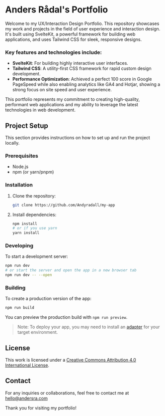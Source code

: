 # Anders Rådal's Portfolio

Welcome to my UX/Interaction Design Portfolio. This repository showcases my work and projects in the field of user experience and interaction design. It's built using SvelteKit, a powerful framework for building web applications, and uses Tailwind CSS for sleek, responsive designs.

### Key features and technologies include:
- **SvelteKit**: For building highly interactive user interfaces.
- **Tailwind CSS**: A utility-first CSS framework for rapid custom design development.
- **Performance Optimization**: Achieved a perfect 100 score in Google PageSpeed while also enabling analytics like GA4 and Hotjar, showing a strong focus on site speed and user experience.

This portfolio represents my commitment to creating high-quality, performant web applications and my ability to leverage the latest technologies in web development.

## Project Setup

This section provides instructions on how to set up and run the project locally.

### Prerequisites

- Node.js
- npm (or yarn/pnpm)

### Installation

1. Clone the repository:
   ```bash
   git clone https://github.com/Andyradall/my-app
   ```
2. Install dependencies:
   ```bash
   npm install
   # or if you use yarn
   yarn install
   ```

### Developing

To start a development server:

```bash
npm run dev
# or start the server and open the app in a new browser tab
npm run dev -- --open
```

### Building

To create a production version of the app:

```bash
npm run build
```

You can preview the production build with `npm run preview`.

> Note: To deploy your app, you may need to install an [adapter](https://kit.svelte.dev/docs/adapters) for your target environment.


## License

This work is licensed under a [Creative Commons Attribution 4.0 International License](./LICENSE).

## Contact

For any inquiries or collaborations, feel free to contact me at hello@andersra.com

Thank you for visiting my portfolio!